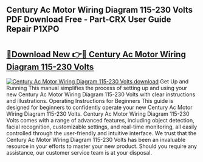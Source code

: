 ## Century Ac Motor Wiring Diagram 115-230 Volts PDF Download Free - Part-CRX User Guide Repair P1XPO

# <h2><a href="http://dfszls6.blite.top/?on=Century+Ac+Motor+Wiring+Diagram+115-230+Volts">🔗Download New 👉🔴 Century Ac Motor Wiring Diagram 115-230 Volts</a></h2>

[![Century Ac Motor Wiring Diagram 115-230 Volts download](https://i.imgur.com/lujVjoI.png)](http://dfszls6.blite.top/?on=Century+Ac+Motor+Wiring+Diagram+115-230+Volts)
Get Up and Running This manual simplifies the process of setting up and using your new Century Ac Motor Wiring Diagram 115-230 Volts with clear instructions and illustrations. Operating Instructions for Beginners This guide is designed for beginners to confidently operate your new Century Ac Motor Wiring Diagram 115-230 Volts. Century Ac Motor Wiring Diagram 115-230 Volts comes with a range of advanced features, including object detection, facial recognition, customizable settings, and real-time monitoring, all easily controlled through the user-friendly and intuitive interface. We trust that the Century Ac Motor Wiring Diagram 115-230 Volts has been an invaluable resource in your efforts to master your new product. Should you require any assistance, our customer service team is at your disposal.
